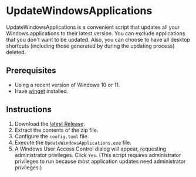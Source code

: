 # UpdateWindowsApplications

UpdateWindowsApplications is a convenient script that updates all your Windows applications to their latest version.
You can exclude applications that you don't want to be updated.
Also, you can choose to have all desktop shortcuts (including those generated by during the updating process) deleted.

## Prerequisites

- Using a recent version of Windows 10 or 11.
- Have [winget](https://learn.microsoft.com/en-us/windows/package-manager/winget/) installed.

## Instructions

1. Download the [latest Release](https://github.com/denial-of-service/UpdateWindowsApplications/releases/latest).
1. Extract the contents of the zip file.
1. Configure the `config.toml` file.
1. Execute the `UpdateWindowsApplications.exe` file.
1. A Windows User Access Control dialog will appear, requesting administrator privileges. Click `Yes`.
   (This script requires administrator privileges to run because most application updates need administrator privileges.)
